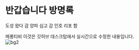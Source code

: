 # 반갑습니다 방명록
도성 왔다 감
양파 심고 감
인호 리포 함

메롱티비
이것은 깃허브 데스크탑에서 실시간으로 수정한 내용입니다.
<br>
![bg2](https://user-images.githubusercontent.com/110547050/185195355-b6d4825c-0f4f-4539-ad2b-3fa9f67ad9c0.jpg)
